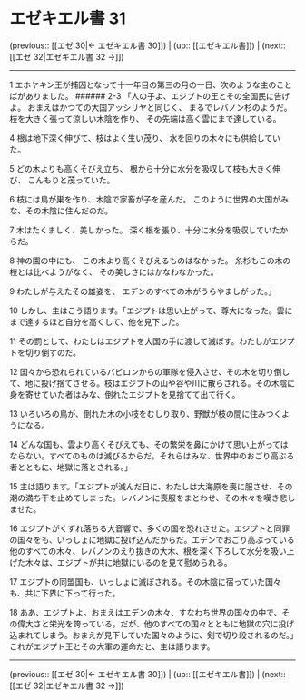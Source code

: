 # エゼキエル書 31

(previous:: [[エゼ 30|← エゼキエル書 30]]) | (up:: [[エゼキエル書]]) | (next:: [[エゼ 32|エゼキエル書 32 →]])

***


1 エホヤキン王が捕囚となって十一年目の第三の月の一日、次のような主のことばがありました。 ###### 2-3 「人の子よ、エジプトの王とその全国民に告げよ。 おまえはかつての大国アッシリヤと同じく、 まるでレバノン杉のようだ。 枝を大きく張って涼しい木陰を作り、 その先端は高く雲にまで達している。 

4 根は地下深く伸びて、枝はよく生い茂り、 水を回りの木々にも供給していた。 

5 どの木よりも高くそびえ立ち、 根から十分に水分を吸収して枝も大きく伸び、 こんもりと茂っていた。 

6 枝には鳥が巣を作り、木陰で家畜が子を産んだ。 このように世界の大国がみな、その木陰に住んだのだ。 

7 木はたくましく、美しかった。 深く根を張り、十分に水分を吸収していたからだ。 

8 神の園の中にも、 この木より高くそびえるものはなかった。 糸杉もこの木の枝とは比べようがなく、 その美しさにはかなわなかった。 

9 わたしが与えたその雄姿を、 エデンのすべての木がうらやましがった。」 

10 しかし、主はこう語ります。「エジプトは思い上がって、尊大になった。雲にまで達するほど自分を高くして、他を見下した。 

11 その罰として、わたしはエジプトを大国の手に渡して滅ぼす。わたしがエジプトを切り倒すのだ。 

12 国々から恐れられているバビロンからの軍隊を侵入させ、その木を切り倒して、地に投げ捨てさせる。枝はエジプトの山や谷や川に散らされる。その木陰に身を寄せていた者はみな、倒れたエジプトを見捨てて出て行く。 

13 いろいろの鳥が、倒れた木の小枝をむしり取り、野獣が枝の間に住みつくようになる。 

14 どんな国も、雲より高くそびえても、その繁栄を鼻にかけて思い上がってはならない。すべてのものは滅びるからだ。それらはみな、世界中のおごり高ぶる者とともに、地獄に落とされる。」 

15 主は語ります。「エジプトが滅んだ日に、わたしは大海原を喪に服させ、その潮の満ち干を止めてしまった。レバノンに喪服をまとわせ、その木々を嘆き悲しませた。 

16 エジプトがくずれ落ちる大音響で、多くの国を恐れさせた。エジプトと同罪の国々をも、いっしょに地獄に投げ込んだからだ。エデンでおごり高ぶっている他のすべての木々、レバノンのえり抜きの大木、根を深く下ろして水分を吸い上げた木々は、エジプトが共に地獄にいるのを見て慰められる。 

17 エジプトの同盟国も、いっしょに滅ぼされる。その木陰に宿っていた国々も、共に下界に下って行った。 

18 ああ、エジプトよ。おまえはエデンの木々、すなわち世界の国々の中で、その偉大さと栄光を誇っている。だが、他のすべての国々とともに地獄の穴に投げ込まれてしまう。おまえが見下していた国々のように、剣で切り殺されるのだ。」これがエジプト王とその大軍の運命だと、主は語ります。

***

(previous:: [[エゼ 30|← エゼキエル書 30]]) | (up:: [[エゼキエル書]]) | (next:: [[エゼ 32|エゼキエル書 32 →]])
